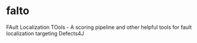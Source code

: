 # falto
FAult Localization TOols - A scoring pipeline and other helpful tools for fault localization targeting Defects4J
